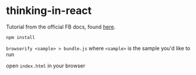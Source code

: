 thinking-in-react
================
Tutorial from the official FB docs, found [here](https://reactjs.org/docs/thinking-in-react.html). 

``npm install``

``browserify <sample> > bundle.js`` where ``<sample>`` is the sample you'd like to run

open ``index.html`` in your browser
